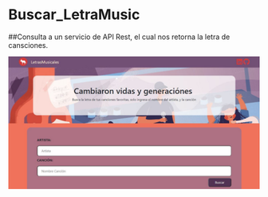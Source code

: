 # Buscar_LetraMusic
##Consulta a un servicio de API Rest, el cual nos retorna la letra de cansciones.

<img src="assets/img/principal.JPG"/>
